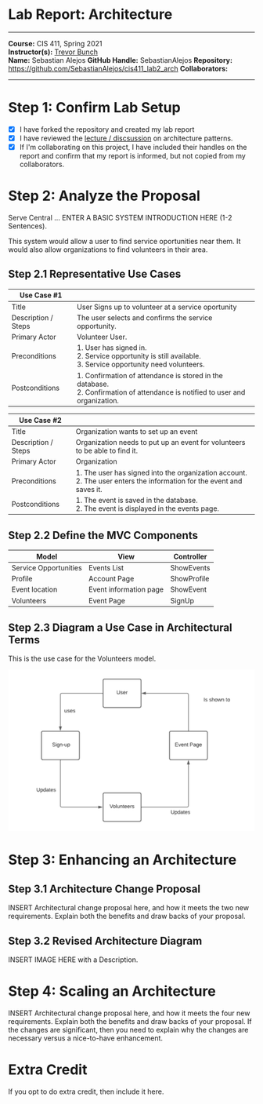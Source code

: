 # Lab Report: Architecture

___
**Course:** CIS 411, Spring 2021  
**Instructor(s):** [Trevor Bunch](https://github.com/trevordbunch)  
**Name:** Sebastian Alejos
**GitHub Handle:** SebastianAlejos
**Repository:** <https://github.com/SebastianAlejos/cis411_lab2_arch>
**Collaborators:**
___

# Step 1: Confirm Lab Setup

- [x] I have forked the repository and created my lab report
- [x] I have reviewed the [lecture / discsussion](../assets/04p1_SolutionArchitectures.pdf) on architecture patterns.
- [x] If I'm collaborating on this project, I have included their handles on the report and confirm that my report is informed, but not copied from my collaborators.

# Step 2: Analyze the Proposal
Serve Central ... ENTER A BASIC SYSTEM INTRODUCTION HERE (1-2 Sentences).

This system would allow a user to find service oportunities near them. It would also allow organizations to find volunteers in their area.

## Step 2.1 Representative Use Cases  

| Use Case #1 | |
|---|---|
| Title | User Signs up to volunteer at a service oportunity|
| Description / Steps | The user selects and confirms the service opportunity. |
| Primary Actor | Volunteer User.|
| Preconditions | 1. User has signed in. </br> 2. Service opportunity is still available. </br> 3. Service opportunity need volunteers.|
| Postconditions | 1. Confirmation of attendance is stored in the database.</br> 2. Confirmation of attendance is notified to user and organization.|

| Use Case #2 | |
|---|---|
| Title | Organization wants to set up an event|
| Description / Steps | Organization needs to put up an event for volunteers to be able to find it.|
| Primary Actor | Organization|
| Preconditions | 1. The user has signed into the organization account. </br> 2. The user enters the information for the event and saves it.|
| Postconditions |1. The event is saved in the database. </br> 2. The event is displayed in the events page.|

## Step 2.2 Define the MVC Components

| Model | View | Controller |
|---|---|---|
|Service Opportunities|Events List|ShowEvents  |
|Profile|Account Page|ShowProfile |
|Event location|Event information page|ShowEvent|
|Volunteers| Event Page|SignUp|

## Step 2.3 Diagram a Use Case in Architectural Terms

This is the use case for the Volunteers model.

![Volunteer Use Case](/assets/usecase.png)

# Step 3: Enhancing an Architecture

## Step 3.1 Architecture Change Proposal
INSERT Architectural change proposal here, and how it meets the two new requirements.  Explain both the benefits and draw backs of your proposal.

## Step 3.2 Revised Architecture Diagram
INSERT IMAGE HERE with a Description.

# Step 4: Scaling an Architecture
INSERT Architectural change proposal here, and how it meets the four new requirements.  Explain both the benefits and draw backs of your proposal.  If the changes are significant, then you need to explain why the changes are necessary versus a nice-to-have enhancement.

# Extra Credit
If you opt to do extra credit, then include it here.